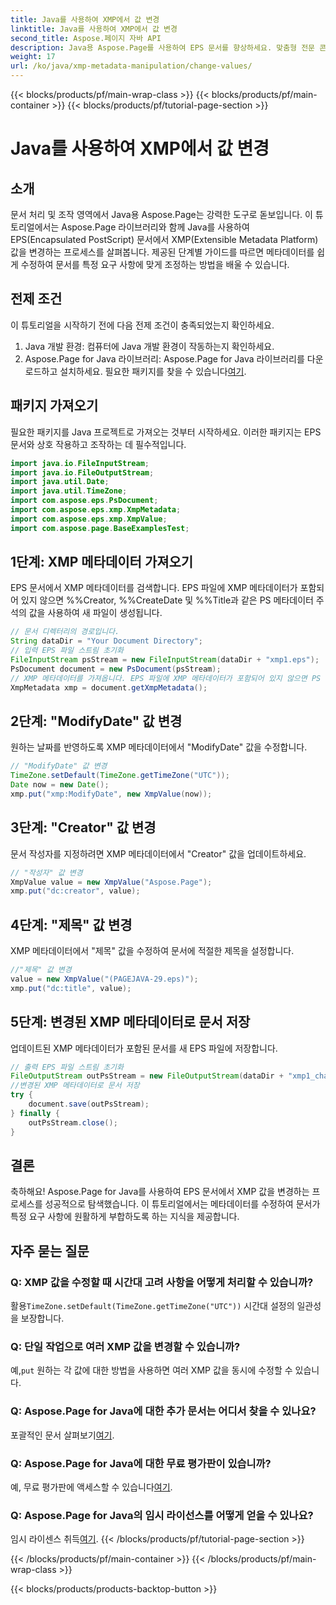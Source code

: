 ```yaml
---
title: Java를 사용하여 XMP에서 값 변경
linktitle: Java를 사용하여 XMP에서 값 변경
second_title: Aspose.페이지 자바 API
description: Java용 Aspose.Page를 사용하여 EPS 문서를 향상하세요. 맞춤형 전문 콘텐츠를 위해 XMP 메타데이터를 손쉽게 수정할 수 있습니다. #자바개발
weight: 17
url: /ko/java/xmp-metadata-manipulation/change-values/
---
```


{{< blocks/products/pf/main-wrap-class >}}
{{< blocks/products/pf/main-container >}}
{{< blocks/products/pf/tutorial-page-section >}}

# Java를 사용하여 XMP에서 값 변경

## 소개
문서 처리 및 조작 영역에서 Java용 Aspose.Page는 강력한 도구로 돋보입니다. 이 튜토리얼에서는 Aspose.Page 라이브러리와 함께 Java를 사용하여 EPS(Encapsulated PostScript) 문서에서 XMP(Extensible Metadata Platform) 값을 변경하는 프로세스를 살펴봅니다. 제공된 단계별 가이드를 따르면 메타데이터를 쉽게 수정하여 문서를 특정 요구 사항에 맞게 조정하는 방법을 배울 수 있습니다.
## 전제 조건
이 튜토리얼을 시작하기 전에 다음 전제 조건이 충족되었는지 확인하세요.
1. Java 개발 환경: 컴퓨터에 Java 개발 환경이 작동하는지 확인하세요.
2.  Aspose.Page for Java 라이브러리: Aspose.Page for Java 라이브러리를 다운로드하고 설치하세요. 필요한 패키지를 찾을 수 있습니다[여기](https://releases.aspose.com/page/java/).
## 패키지 가져오기
필요한 패키지를 Java 프로젝트로 가져오는 것부터 시작하세요. 이러한 패키지는 EPS 문서와 상호 작용하고 조작하는 데 필수적입니다.
```java
import java.io.FileInputStream;
import java.io.FileOutputStream;
import java.util.Date;
import java.util.TimeZone;
import com.aspose.eps.PsDocument;
import com.aspose.eps.xmp.XmpMetadata;
import com.aspose.eps.xmp.XmpValue;
import com.aspose.page.BaseExamplesTest;
```
## 1단계: XMP 메타데이터 가져오기
EPS 문서에서 XMP 메타데이터를 검색합니다. EPS 파일에 XMP 메타데이터가 포함되어 있지 않으면 %%Creator, %%CreateDate 및 %%Title과 같은 PS 메타데이터 주석의 값을 사용하여 새 파일이 생성됩니다.
```java
// 문서 디렉터리의 경로입니다.
String dataDir = "Your Document Directory";
// 입력 EPS 파일 스트림 초기화
FileInputStream psStream = new FileInputStream(dataDir + "xmp1.eps");
PsDocument document = new PsDocument(psStream);
// XMP 메타데이터를 가져옵니다. EPS 파일에 XMP 메타데이터가 포함되어 있지 않으면 PS 메타데이터 주석의 값으로 새 파일이 생성됩니다.
XmpMetadata xmp = document.getXmpMetadata();
```
## 2단계: "ModifyDate" 값 변경
원하는 날짜를 반영하도록 XMP 메타데이터에서 "ModifyDate" 값을 수정합니다.
```java
// "ModifyDate" 값 변경
TimeZone.setDefault(TimeZone.getTimeZone("UTC"));
Date now = new Date();
xmp.put("xmp:ModifyDate", new XmpValue(now));
```
## 3단계: "Creator" 값 변경
문서 작성자를 지정하려면 XMP 메타데이터에서 "Creator" 값을 업데이트하세요.
```java
// "작성자" 값 변경
XmpValue value = new XmpValue("Aspose.Page");
xmp.put("dc:creator", value);
```
## 4단계: "제목" 값 변경
XMP 메타데이터에서 "제목" 값을 수정하여 문서에 적절한 제목을 설정합니다.
```java
//"제목" 값 변경
value = new XmpValue("(PAGEJAVA-29.eps)");
xmp.put("dc:title", value);
```
## 5단계: 변경된 XMP 메타데이터로 문서 저장
업데이트된 XMP 메타데이터가 포함된 문서를 새 EPS 파일에 저장합니다.
```java
// 출력 EPS 파일 스트림 초기화
FileOutputStream outPsStream = new FileOutputStream(dataDir + "xmp1_changed.eps");
//변경된 XMP 메타데이터로 문서 저장
try {
    document.save(outPsStream);
} finally {
    outPsStream.close();
}
```
## 결론
축하해요! Aspose.Page for Java를 사용하여 EPS 문서에서 XMP 값을 변경하는 프로세스를 성공적으로 탐색했습니다. 이 튜토리얼에서는 메타데이터를 수정하여 문서가 특정 요구 사항에 원활하게 부합하도록 하는 지식을 제공합니다.
## 자주 묻는 질문
### Q: XMP 값을 수정할 때 시간대 고려 사항을 어떻게 처리할 수 있습니까?
 활용`TimeZone.setDefault(TimeZone.getTimeZone("UTC"))` 시간대 설정의 일관성을 보장합니다.
### Q: 단일 작업으로 여러 XMP 값을 변경할 수 있습니까?
 예,`put` 원하는 각 값에 대한 방법을 사용하면 여러 XMP 값을 동시에 수정할 수 있습니다.
### Q: Aspose.Page for Java에 대한 추가 문서는 어디서 찾을 수 있나요?
 포괄적인 문서 살펴보기[여기](https://reference.aspose.com/page/java/).
### Q: Aspose.Page for Java에 대한 무료 평가판이 있습니까?
 예, 무료 평가판에 액세스할 수 있습니다[여기](https://releases.aspose.com/).
### Q: Aspose.Page for Java의 임시 라이선스를 어떻게 얻을 수 있나요?
 임시 라이센스 취득[여기](https://purchase.aspose.com/temporary-license/).
{{< /blocks/products/pf/tutorial-page-section >}}

{{< /blocks/products/pf/main-container >}}
{{< /blocks/products/pf/main-wrap-class >}}

{{< blocks/products/products-backtop-button >}}
